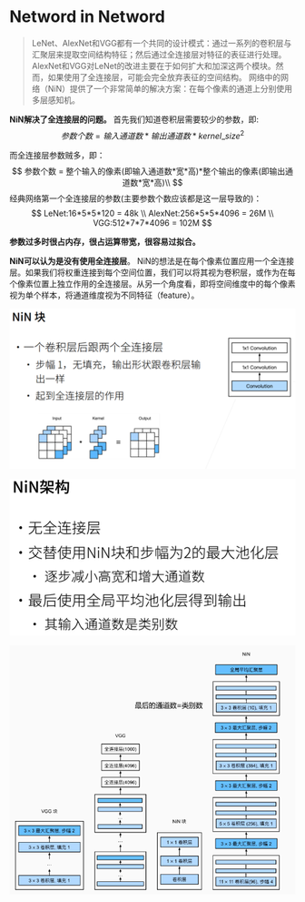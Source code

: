 # Netword in Netword

> LeNet、AlexNet和VGG都有一个共同的设计模式：通过一系列的卷积层与汇聚层来提取空间结构特征；然后通过全连接层对特征的表征进行处理。 AlexNet和VGG对LeNet的改进主要在于如何扩大和加深这两个模块。然而，如果使用了全连接层，可能会完全放弃表征的空间结构。 网络中的网络（NiN）提供了一个非常简单的解决方案：在每个像素的通道上分别使用多层感知机。

**NiN解决了全连接层的问题。**
首先我们知道卷积层需要较少的参数，即:
$$参数个数 = 输入通道数*输出通道数*kernel\_size ^ 2$$

而全连接层参数贼多，即：
$$
参数个数 = 整个输入的像素(即输入通道数*宽*高)*整个输出的像素(即输出通道数*宽*高)\\
$$
经典网络第一个全连接层的参数(主要参数个数应该都是这一层导致的)：
$$
LeNet:16*5*5*120 = 48k \\
AlexNet:256*5*5*4096 = 26M \\
VGG:512*7*7*4096 = 102M
$$

**参数过多时很占内存，很占运算带宽，很容易过拟合。**

**NiN可以认为是没有使用全连接层**。
NiN的想法是在每个像素位置应用一个全连接层。如果我们将权重连接到每个空间位置，我们可以将其视为卷积层，或作为在每个像素位置上独立作用的全连接层。从另一个角度看，即将空间维度中的每个像素视为单个样本，将通道维度视为不同特征（feature）。

![图 3](../../images/0a72f0e171b3540c4371eab069cb048c531352c0f1df6b1b59cb7f3c510aa3f2.png)  

![图 4](../../images/c35c73b72a5297098e62b1147b1ce88449f36968a8c418942642c6ba9a6be645.png)  

![图 5](../../images/a9bc144a8f8a31458b5c0aee5dd6e5e6d977c31fbed9bcb3f6934f50e22cd1ef.png)
